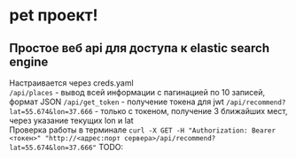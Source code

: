 # pet проект!

## Простое веб api для доступа к elastic search engine

Настраивается через creds.yaml\
`/api/places` - вывод всей информации с пагинацией по 10 записей, формат JSON
`/api/get_token` - получение токена для jwt
`/api/recommend?lat=55.674&lon=37.666` - только с токеном, получение 3 ближайших мест, через указание текущих lon и lat\
Проверка работы в терминале `curl -X GET -H "Authorization: Bearer <токен>" "http://<адрес:порт сервера>/api/recommend?lat=55.674&lon=37.666"`
TODO: 
